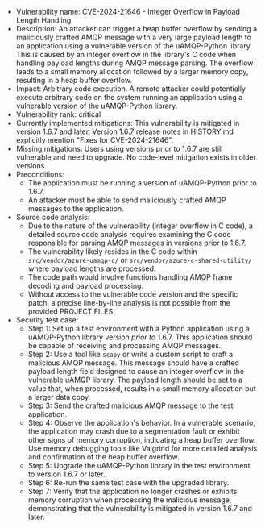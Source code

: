 - Vulnerability name: CVE-2024-21646 - Integer Overflow in Payload Length Handling
- Description: An attacker can trigger a heap buffer overflow by sending a maliciously crafted AMQP message with a very large payload length to an application using a vulnerable version of the uAMQP-Python library. This is caused by an integer overflow in the library's C code when handling payload lengths during AMQP message parsing. The overflow leads to a small memory allocation followed by a larger memory copy, resulting in a heap buffer overflow.
- Impact: Arbitrary code execution. A remote attacker could potentially execute arbitrary code on the system running an application using a vulnerable version of the uAMQP-Python library.
- Vulnerability rank: critical
- Currently implemented mitigations: This vulnerability is mitigated in version 1.6.7 and later. Version 1.6.7 release notes in HISTORY.md explicitly mention "Fixes for CVE-2024-21646".
- Missing mitigations: Users using versions prior to 1.6.7 are still vulnerable and need to upgrade. No code-level mitigation exists in older versions.
- Preconditions:
  - The application must be running a version of uAMQP-Python prior to 1.6.7.
  - An attacker must be able to send maliciously crafted AMQP messages to the application.
- Source code analysis:
  - Due to the nature of the vulnerability (integer overflow in C code), a detailed source code analysis requires examining the C code responsible for parsing AMQP messages in versions prior to 1.6.7.
  - The vulnerability likely resides in the C code within `src/vendor/azure-uamqp-c/` or `src/vendor/azure-c-shared-utility/` where payload lengths are processed.
  - The code path would involve functions handling AMQP frame decoding and payload processing.
  - Without access to the vulnerable code version and the specific patch, a precise line-by-line analysis is not possible from the provided PROJECT FILES.
- Security test case:
  - Step 1: Set up a test environment with a Python application using a uAMQP-Python library version *prior to* 1.6.7. This application should be capable of receiving and processing AMQP messages.
  - Step 2: Use a tool like `scapy` or write a custom script to craft a malicious AMQP message. This message should have a crafted payload length field designed to cause an integer overflow in the vulnerable uAMQP library. The payload length should be set to a value that, when processed, results in a small memory allocation but a larger data copy.
  - Step 3: Send the crafted malicious AMQP message to the test application.
  - Step 4: Observe the application's behavior. In a vulnerable scenario, the application may crash due to a segmentation fault or exhibit other signs of memory corruption, indicating a heap buffer overflow. Use memory debugging tools like Valgrind for more detailed analysis and confirmation of the heap buffer overflow.
  - Step 5: Upgrade the uAMQP-Python library in the test environment to version 1.6.7 or later.
  - Step 6: Re-run the same test case with the upgraded library.
  - Step 7: Verify that the application no longer crashes or exhibits memory corruption when processing the malicious message, demonstrating that the vulnerability is mitigated in version 1.6.7 and later.